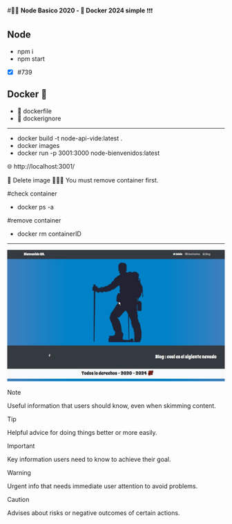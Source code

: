 #🥇🥇 **Node Basico 2020 - 🐋 Docker 2024 simple** ❗❗❗
 
## Node
* npm i
* npm start
- [x] #739
 
## Docker 🐋
* 📍 dockerfile
* 📍 dockerignore


<hr/>

* docker build -t node-api-vide:latest  .
* docker images
* docker run -p 3001:3000 node-bienvenidos:latest


🌐 http://localhost:3001/


🔴 Delete image 
🏴🚩📌 You must remove container first.

#check container
* docker ps -a

#remove container
* docker rm containerID
<hr/>
<img src="/main.jpg" />

> [!NOTE]
> Useful information that users should know, even when skimming content.

> [!TIP]
> Helpful advice for doing things better or more easily.

> [!IMPORTANT]
> Key information users need to know to achieve their goal.

> [!WARNING]
> Urgent info that needs immediate user attention to avoid problems.

> [!CAUTION]
> Advises about risks or negative outcomes of certain actions.
